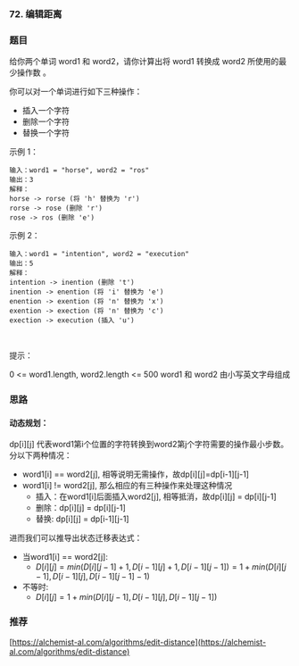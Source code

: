### 72. 编辑距离


### 题目
给你两个单词 word1 和 word2，请你计算出将 word1 转换成 word2 所使用的最少操作数 。

你可以对一个单词进行如下三种操作：

- 插入一个字符
- 删除一个字符
- 替换一个字符
 

示例 1：

```
输入：word1 = "horse", word2 = "ros"
输出：3
解释：
horse -> rorse (将 'h' 替换为 'r')
rorse -> rose (删除 'r')
rose -> ros (删除 'e')
```
示例 2：

```
输入：word1 = "intention", word2 = "execution"
输出：5
解释：
intention -> inention (删除 't')
inention -> enention (将 'i' 替换为 'e')
enention -> exention (将 'n' 替换为 'x')
exention -> exection (将 'n' 替换为 'c')
exection -> execution (插入 'u')

```
 

提示：

0 <= word1.length, word2.length <= 500
word1 和 word2 由小写英文字母组成


### 思路

#### 动态规划：
dp[i][j] 代表word1第i个位置的字符转换到word2第j个字符需要的操作最小步数。
分以下两种情况：
- word1[i] == word2[j], 相等说明无需操作，故dp[i][j]=dp[i-1][j-1]
- word1[i] != word2[j], 那么相应的有三种操作来处理这种情况
	- 插入：在word1[i]后面插入word2[j], 相等抵消，故dp[i][j] = dp[i][j-1]
	- 删除：dp[i][j] = dp[i][j-1]
	- 替换: dp[i][j] = dp[i-1][j-1]

进而我们可以推导出状态迁移表达式：
- 当word1[i] == word2[j]:
	- $D[i][j]=min(D[i][j−1]+1,D[i−1][j]+1,D[i−1][j−1])=1+min(D[i][j−1],D[i−1][j],D[i−1][j−1]−1)$
- 不等时:
    - $D[i][j]=1+min(D[i][j−1],D[i−1][j],D[i−1][j−1])$

### 推荐
[https://alchemist-al.com/algorithms/edit-distance](https://alchemist-al.com/algorithms/edit-distance)
